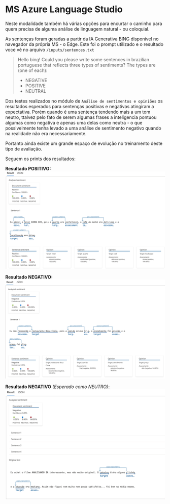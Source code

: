 # MS Azure Language Studio

Neste modalidade também há várias opções para encurtar o caminho para quem precisa de alguma análise de linguagem natural - ou coloquial.

As sentenças foram geradas a partir da IA Generativa BING disponivel no navegador da própria MS - o Edge. Este foi o prompt utilizado e o resultado voce vê no arquivo `/inputs/sentences.txt`

> Hello bing! Could you please write some sentences in brazilian portuguese that reflects three types of sentiments? The types are (one of each):
> - NEGATIVE
> - POSITIVE
> - NEUTRAL

Dos testes realizados no módulo de `Análise de sentimentos e opiniões` os resultados esperados para sentenças positivas e negativas atingiram a expectativa. Porém quando é uma sentença tendendo mais a um tom neutro, ttalvez pelo fato de serem algumas frases a inteligencia pontuou algumas como negativa e apenas uma delas como neutra - o que possivelmente tenha levado a uma análise de sentimento negativo quando na realidade não era necessariamente.

Portanto ainda existe um grande espaço de evolução no treinamento deste tipo de avaliação.

Seguem os prints dos resultados:

**Resultado POSITIVO:**
![Sentença positiva](/output/positive.png)

**Resultado NEGATIVO:**
![Sentença negativa](/output/negative.png)

**Resultado NEGATIVO** *(Esperado como NEUTRO)*:
![Sentença negativa](/output/neutral.png)